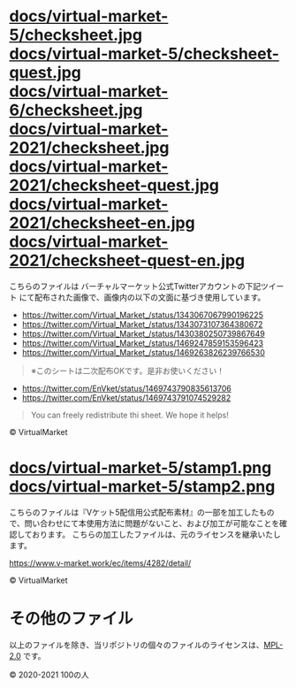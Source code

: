 
# [docs/virtual-market-5/checksheet.jpg](docs/virtual-market-5/checksheet.jpg)<br>[docs/virtual-market-5/checksheet-quest.jpg](docs/virtual-market-5/checksheet-quest.jpg)<br>[docs/virtual-market-6/checksheet.jpg](docs/virtual-market-6/checksheet.jpg)<br>[docs/virtual-market-2021/checksheet.jpg](docs/virtual-market-2021/checksheet.jpg)<br>[docs/virtual-market-2021/checksheet-quest.jpg](docs/virtual-market-2021/checksheet-quest.jpg)<br>[docs/virtual-market-2021/checksheet-en.jpg](docs/virtual-market-2021/checksheet-en.jpg)<br>[docs/virtual-market-2021/checksheet-quest-en.jpg](docs/virtual-market-2021/checksheet-quest-en.jpg)

こちらのファイルは バーチャルマーケット公式Twitterアカウントの下記ツイート
にて配布された画像で、画像内の以下の文面に基づき使用しています。

- https://twitter.com/Virtual_Market_/status/1343067067990196225
- https://twitter.com/Virtual_Market_/status/1343073107364380672
- https://twitter.com/Virtual_Market_/status/1430380250739867649
- https://twitter.com/Virtual_Market_/status/1469247859153596423
- https://twitter.com/Virtual_Market_/status/1469263826239766530

> ※このシートは二次配布OKです。是非お使いください！

- https://twitter.com/EnVket/status/1469743790835613706
- https://twitter.com/EnVket/status/1469743791074529282

> You can freely redistribute thi sheet. We hope it helps!

© VirtualMarket

# [docs/virtual-market-5/stamp1.png](docs/virtual-market-5/stamp1.png)<br>[docs/virtual-market-5/stamp2.png](docs/virtual-market-5/stamp2.png)

こちらのファイルは『Vケット5配信用公式配布素材』の一部を加工したもので、問い合わせにて本使用方法に問題がないこと、および加工が可能なことを確認しております。
こちらの加工したファイルは、元のライセンスを継承いたします。

https://www.v-market.work/ec/items/4282/detail/

© VirtualMarket

# その他のファイル

以上のファイルを除き、当リポジトリの個々のファイルのライセンスは、[MPL-2.0](https://spdx.org/licenses/MPL-2.0.html) です。

© 2020-2021 100の人
